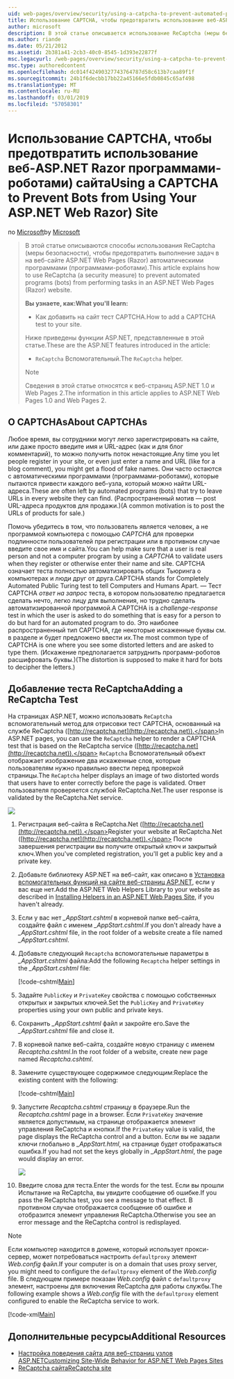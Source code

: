 ```yaml
---
uid: web-pages/overview/security/using-a-catpcha-to-prevent-automated-programs-bots-from-using-your-aspnet-web-site
title: Использование CAPTCHA, чтобы предотвратить использование веб-ASP.NET Razor программами-роботами) сайта | Документация Майкрософт
author: microsoft
description: В этой статье описывается использование ReCaptcha (меры безопасности), чтобы предотвратить выполнение задач в веб-страниц ASP.NET (Razor) автоматическими программами (программами-роботами) мы...
ms.author: riande
ms.date: 05/21/2012
ms.assetid: 2b381a41-2cb3-40c0-8545-1d393e22877f
msc.legacyurl: /web-pages/overview/security/using-a-catpcha-to-prevent-automated-programs-bots-from-using-your-aspnet-web-site
msc.type: authoredcontent
ms.openlocfilehash: dc014f42490327743764787d58c613b7caa89f1f
ms.sourcegitcommit: 24b1f6decbb17bb22a45166e5fdb0845c65af498
ms.translationtype: MT
ms.contentlocale: ru-RU
ms.lasthandoff: 03/01/2019
ms.locfileid: "57058301"
---
```

<a name="using-a-captcha-to-prevent-bots-from-using-your-aspnet-web-razor-site"></a><span data-ttu-id="b245d-103">Использование CAPTCHA, чтобы предотвратить использование веб-ASP.NET Razor программами-роботами) сайта</span><span class="sxs-lookup"><span data-stu-id="b245d-103">Using a CAPTCHA to Prevent Bots from Using Your ASP.NET Web Razor) Site</span></span>
====================
<span data-ttu-id="b245d-104">по [Microsoft](https://github.com/microsoft)</span><span class="sxs-lookup"><span data-stu-id="b245d-104">by [Microsoft](https://github.com/microsoft)</span></span>

> <span data-ttu-id="b245d-105">В этой статье описываются способы использования ReCaptcha (меры безопасности), чтобы предотвратить выполнение задач в на веб-сайте ASP.NET Web Pages (Razor) автоматическими программами (программами-роботами).</span><span class="sxs-lookup"><span data-stu-id="b245d-105">This article explains how to use ReCaptcha (a security measure) to prevent automated programs (bots) from performing tasks in an ASP.NET Web Pages (Razor) website.</span></span>
> 
> <span data-ttu-id="b245d-106">**Вы узнаете, как:**</span><span class="sxs-lookup"><span data-stu-id="b245d-106">**What you'll learn:**</span></span> 
> 
> - <span data-ttu-id="b245d-107">Как добавить на сайт тест CAPTCHA.</span><span class="sxs-lookup"><span data-stu-id="b245d-107">How to add a CAPTCHA test to your site.</span></span>
> 
> <span data-ttu-id="b245d-108">Ниже приведены функции ASP.NET, представленные в этой статье.</span><span class="sxs-lookup"><span data-stu-id="b245d-108">These are the ASP.NET features introduced in the article:</span></span>
> 
> - <span data-ttu-id="b245d-109">`ReCaptcha` Вспомогательный.</span><span class="sxs-lookup"><span data-stu-id="b245d-109">The `ReCaptcha` helper.</span></span>
> 
> > [!NOTE]
> > <span data-ttu-id="b245d-110">Сведения в этой статье относятся к веб-страниц ASP.NET 1.0 и Web Pages 2.</span><span class="sxs-lookup"><span data-stu-id="b245d-110">The information in this article applies to ASP.NET Web Pages 1.0 and Web Pages 2.</span></span>


## <a name="about-captchas"></a><span data-ttu-id="b245d-111">О CAPTCHAs</span><span class="sxs-lookup"><span data-stu-id="b245d-111">About CAPTCHAs</span></span>

<span data-ttu-id="b245d-112">Любое время, вы сотрудники могут легко зарегистрировать на сайте, или даже просто введите имя и URL-адрес (как и для блог комментарий), то можно получить поток ненастоящие.</span><span class="sxs-lookup"><span data-stu-id="b245d-112">Any time you let people register in your site, or even just enter a name and URL (like for a blog comment), you might get a flood of fake names.</span></span> <span data-ttu-id="b245d-113">Они часто остаются с автоматическими программами (программами-роботами), которые пытаются привести каждого веб-узла, который можно найти URL-адреса.</span><span class="sxs-lookup"><span data-stu-id="b245d-113">These are often left by automated programs (bots) that try to leave URLs in every website they can find.</span></span> <span data-ttu-id="b245d-114">(Распространенный мотив — post URL-адреса продуктов для продажи.)</span><span class="sxs-lookup"><span data-stu-id="b245d-114">(A common motivation is to post the URLs of products for sale.)</span></span>

<span data-ttu-id="b245d-115">Помочь убедитесь в том, что пользователь является человек, а не программой компьютера с помощью *CAPTCHA* для проверки подлинности пользователей при регистрации или в противном случае введите свое имя и сайта.</span><span class="sxs-lookup"><span data-stu-id="b245d-115">You can help make sure that a user is real person and not a computer program by using a *CAPTCHA* to validate users when they register or otherwise enter their name and site.</span></span> <span data-ttu-id="b245d-116">CAPTCHA означает теста полностью автоматизировать общих Тьюринга о компьютерах и люди друг от друга.</span><span class="sxs-lookup"><span data-stu-id="b245d-116">CAPTCHA stands for Completely Automated Public Turing test to tell Computers and Humans Apart.</span></span> <span data-ttu-id="b245d-117">— Тест CAPTCHA *ответ на запрос* теста, в котором пользователю предлагается сделать нечто, легко лицу для выполнения, но трудно сделать автоматизированной программой.</span><span class="sxs-lookup"><span data-stu-id="b245d-117">A CAPTCHA is a *challenge-response* test in which the user is asked to do something that is easy for a person to do but hard for an automated program to do.</span></span> <span data-ttu-id="b245d-118">Это наиболее распространенный тип CAPTCHA, где некоторые искаженные буквы см. в разделе и будет предложено ввести их.</span><span class="sxs-lookup"><span data-stu-id="b245d-118">The most common type of CAPTCHA is one where you see some distorted letters and are asked to type them.</span></span> <span data-ttu-id="b245d-119">(Искажение предполагается затруднить программ-роботов расшифровать буквы.)</span><span class="sxs-lookup"><span data-stu-id="b245d-119">(The distortion is supposed to make it hard for bots to decipher the letters.)</span></span>

## <a name="adding-a-recaptcha-test"></a><span data-ttu-id="b245d-120">Добавление теста ReCaptcha</span><span class="sxs-lookup"><span data-stu-id="b245d-120">Adding a ReCaptcha Test</span></span>

<span data-ttu-id="b245d-121">На страницах ASP.NET, можно использовать `ReCaptcha` вспомогательный метод для отрисовки тест CAPTCHA, основанный на службе ReCaptcha ([http://recaptcha.net](http://recaptcha.net)).</span><span class="sxs-lookup"><span data-stu-id="b245d-121">In ASP.NET pages, you can use the `ReCaptcha` helper to render a CAPTCHA test that is based on the ReCaptcha service ([http://recaptcha.net](http://recaptcha.net)).</span></span> <span data-ttu-id="b245d-122">`ReCaptcha` Вспомогательный объект отображает изображение два искаженные слов, которые пользователям нужно правильно ввести перед проверкой страницы.</span><span class="sxs-lookup"><span data-stu-id="b245d-122">The `ReCaptcha` helper displays an image of two distorted words that users have to enter correctly before the page is validated.</span></span> <span data-ttu-id="b245d-123">Ответ пользователя проверяется службой ReCaptcha.Net.</span><span class="sxs-lookup"><span data-stu-id="b245d-123">The user response is validated by the ReCaptcha.Net service.</span></span>

![](using-a-catpcha-to-prevent-automated-programs-bots-from-using-your-aspnet-web-site/_static/image1.jpg)

1. <span data-ttu-id="b245d-124">Регистрация веб-сайта в ReCaptcha.Net ([http://recaptcha.net](http://recaptcha.net)).</span><span class="sxs-lookup"><span data-stu-id="b245d-124">Register your website at ReCaptcha.Net ([http://recaptcha.net](http://recaptcha.net)).</span></span> <span data-ttu-id="b245d-125">После завершения регистрации вы получите открытый ключ и закрытый ключ.</span><span class="sxs-lookup"><span data-stu-id="b245d-125">When you've completed registration, you'll get a public key and a private key.</span></span>
2. <span data-ttu-id="b245d-126">Добавьте библиотеку ASP.NET на веб-сайт, как описано в [Установка вспомогательных функций на сайте веб-страниц ASP.NET](https://go.microsoft.com/fwlink/?LinkId=252372), если у вас еще нет.</span><span class="sxs-lookup"><span data-stu-id="b245d-126">Add the ASP.NET Web Helpers Library to your website as described in [Installing Helpers in an ASP.NET Web Pages Site](https://go.microsoft.com/fwlink/?LinkId=252372), if you haven't already.</span></span>
3. <span data-ttu-id="b245d-127">Если у вас нет  *\_AppStart.cshtml* в корневой папке веб-сайта, создайте файл с именем  *\_AppStart.cshtml*.</span><span class="sxs-lookup"><span data-stu-id="b245d-127">If you don't already have a *\_AppStart.cshtml* file, in the root folder of a website create a file named *\_AppStart.cshtml*.</span></span>
4. <span data-ttu-id="b245d-128">Добавьте следующий `Recaptcha` вспомогательные параметры в  *\_AppStart.cshtml* файла:</span><span class="sxs-lookup"><span data-stu-id="b245d-128">Add the following `Recaptcha` helper settings in the *\_AppStart.cshtml* file:</span></span> 

    [!code-cshtml[Main](using-a-catpcha-to-prevent-automated-programs-bots-from-using-your-aspnet-web-site/samples/sample1.cshtml?highlight=6-7)]
5. <span data-ttu-id="b245d-129">Задайте `PublicKey` и `PrivateKey` свойства с помощью собственных открытых и закрытых ключей.</span><span class="sxs-lookup"><span data-stu-id="b245d-129">Set the `PublicKey` and `PrivateKey` properties using your own public and private keys.</span></span>
6. <span data-ttu-id="b245d-130">Сохранить  *\_AppStart.cshtml* файл и закройте его.</span><span class="sxs-lookup"><span data-stu-id="b245d-130">Save the *\_AppStart.cshtml* file and close it.</span></span>
7. <span data-ttu-id="b245d-131">В корневой папке веб-сайта, создайте новую страницу с именем *Recaptcha.cshtml*.</span><span class="sxs-lookup"><span data-stu-id="b245d-131">In the root folder of a website, create new page named *Recaptcha.cshtml*.</span></span>
8. <span data-ttu-id="b245d-132">Замените существующее содержимое следующим:</span><span class="sxs-lookup"><span data-stu-id="b245d-132">Replace the existing content with the following:</span></span> 

    [!code-cshtml[Main](using-a-catpcha-to-prevent-automated-programs-bots-from-using-your-aspnet-web-site/samples/sample2.cshtml)]
9. <span data-ttu-id="b245d-133">Запустите *Recaptcha.cshtml* страницу в браузере.</span><span class="sxs-lookup"><span data-stu-id="b245d-133">Run the *Recaptcha.cshtml* page in a browser.</span></span> <span data-ttu-id="b245d-134">Если `PrivateKey` значение является допустимым, на странице отображается элемент управления ReCaptcha и кнопки.</span><span class="sxs-lookup"><span data-stu-id="b245d-134">If the `PrivateKey` value is valid, the page displays the ReCaptcha control and a button.</span></span> <span data-ttu-id="b245d-135">Если вы не задали ключи глобально в  *\_AppStart.html*, на странице будет отображаться ошибка.</span><span class="sxs-lookup"><span data-stu-id="b245d-135">If you had not set the keys globally in *\_AppStart.html*, the page would display an error.</span></span> 

    ![](using-a-catpcha-to-prevent-automated-programs-bots-from-using-your-aspnet-web-site/_static/image1.png)
10. <span data-ttu-id="b245d-136">Введите слова для теста.</span><span class="sxs-lookup"><span data-stu-id="b245d-136">Enter the words for the test.</span></span> <span data-ttu-id="b245d-137">Если вы прошли Испытание на ReCaptcha, вы увидите сообщение об ошибке.</span><span class="sxs-lookup"><span data-stu-id="b245d-137">If you pass the ReCaptcha test, you see a message to that effect.</span></span> <span data-ttu-id="b245d-138">В противном случае отображается сообщение об ошибке и отобразится элемент управления ReCaptcha.</span><span class="sxs-lookup"><span data-stu-id="b245d-138">Otherwise you see an error message and the ReCaptcha control is redisplayed.</span></span>

> [!NOTE]
> <span data-ttu-id="b245d-139">Если компьютер находится в домене, который использует прокси-сервер, может потребоваться настроить `defaultproxy` элемент *Web.config* файл.</span><span class="sxs-lookup"><span data-stu-id="b245d-139">If your computer is on a domain that uses proxy server, you might need to configure the `defaultproxy` element of the *Web.config* file.</span></span> <span data-ttu-id="b245d-140">В следующем примере показан *Web.config* файл с `defaultproxy` элемент, настроены для включения ReCaptcha для работы службы.</span><span class="sxs-lookup"><span data-stu-id="b245d-140">The following example shows a *Web.config* file with the `defaultproxy` element configured to enable the ReCaptcha service to work.</span></span>
> 
> [!code-xml[Main](using-a-catpcha-to-prevent-automated-programs-bots-from-using-your-aspnet-web-site/samples/sample3.xml)]


<a id="Additional_Resources"></a>
## <a name="additional-resources"></a><span data-ttu-id="b245d-141">Дополнительные ресурсы</span><span class="sxs-lookup"><span data-stu-id="b245d-141">Additional Resources</span></span>


- [<span data-ttu-id="b245d-142">Настройка поведения сайта для веб-страниц узлов ASP.NET</span><span class="sxs-lookup"><span data-stu-id="b245d-142">Customizing Site-Wide Behavior for ASP.NET Web Pages Sites</span></span>](https://go.microsoft.com/fwlink/?LinkId=202906)
- [<span data-ttu-id="b245d-143">ReCaptcha сайта</span><span class="sxs-lookup"><span data-stu-id="b245d-143">ReCaptcha site</span></span>](https://www.google.com/recaptcha)
